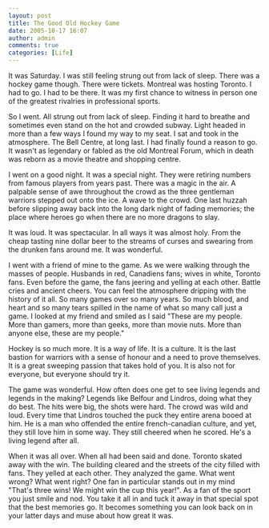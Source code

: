 ```yaml
---
layout: post
title: The Good Old Hockey Game
date: 2005-10-17 16:07
author: admin
comments: true
categories: [Life]
---
```

It was Saturday.  I was still feeling strung out from lack of sleep.  There was a hockey game though.  There were tickets.  Montreal was hosting Toronto.  I had to go.  I had to be there.  It was my first chance to witness in person one of the greatest rivalries in professional sports.

So I went.  All strung out from lack of sleep.  Finding it hard to breathe and sometimes even stand on the hot and crowded subway.  Light headed in more than a few ways I found my way to my seat.  I sat and took in the atmosphere.  The Bell Centre, at long last.  I had finally found a reason to go.  It wasn&apos;t as legendary or fabled as the old Montreal Forum, which in death was reborn as a movie theatre and shopping centre.

I went on a good night.  It was a special night.  They were retiring numbers from famous players from years past.  There was a magic in the air.  A palpable sense of awe throughout the crowd as the three gentleman warriors stepped out onto the ice.  A wave to the crowd.  One last huzzah before slipping away back into the long dark night of fading memories; the place where heroes go when there are no more dragons to slay.

It was loud.  It was spectacular.  In all ways it was almost holy.  From the cheap tasting nine dollar beer to the streams of curses and swearing from the drunken fans around me.  It was wonderful.

I went with a friend of mine to the game.  As we were walking through the masses of people.  Husbands in red, Canadiens fans; wives in white, Toronto fans.  Even before the game, the fans jeering and yelling at each other.  Battle cries and ancient cheers.  You can feel the atmosphere dripping with the history of it all.  So many games over so many years.  So much blood, and heart and so many tears spilled in the name of what so many call just a game.  I looked at my friend and smiled as I said "These are my people.  More than gamers, more than geeks, more than movie nuts.  More than anyone else, these are my people."

Hockey is so much more.  It is a way of life.  It is a culture.  It is the last bastion for warriors with a sense of honour and a need to prove themselves.  It is a great sweeping passion that takes hold of you.  It is also not for everyone, but everyone should try it.

The game was wonderful.  How often does one get to see living legends and legends in the making?  Legends like Belfour and Lindros, doing what they do best.  The hits were big, the shots were hard.  The crowd was wild and loud.  Every time that Lindros touched the puck they entire arena booed at him.  He is a man who offended the entire french-canadian culture, and yet, they still love him in some way.  They still cheered when he scored.  He&apos;s a living legend after all.

When it was all over.  When all had been said and done.  Toronto skated away with the win.  The building cleared and the streets of the city filled with fans.  They yelled at each other.  They analyzed the game.  What went wrong?  What went right?  One fan in particular stands out in my mind "That&apos;s three wins!  We might win the cup this year!".  As a fan of the sport you just smile and nod.  You take it all in and tuck it away in that special spot that the best memories go.  It becomes something you can look back on in your latter days and muse about how great it was.

